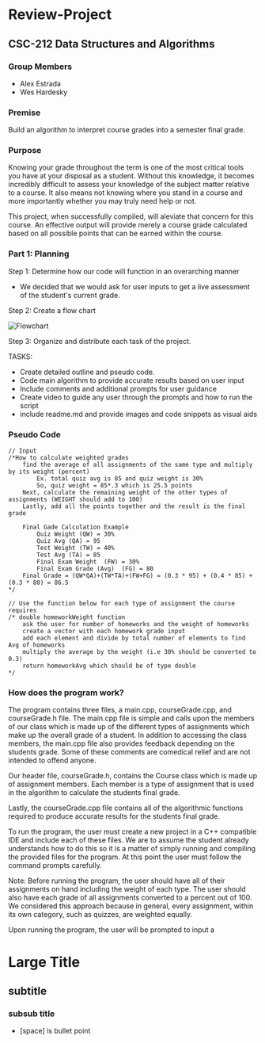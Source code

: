 # Review-Project

## CSC-212 Data Structures and Algorithms

### Group Members
 - Alex Estrada
 - Wes Hardesky

### Premise

Build an algorithm to interpret course grades into a semester final grade.

### Purpose

Knowing your grade throughout the term is one of the most critical tools you have at your disposal as a student. Without this knowledge, it becomes incredibly difficult to assess your knowledge of the subject matter relative to a course. It also means not knowing where you stand in a course and more importantly whether you may truly need help or not.

This project, when successfully compiled, will aleviate that concern for this course. An effective output will provide merely a course grade calculated based on all possible points that can be earned within the course.

### Part 1: Planning

Step 1: Determine how our code will function in an overarching manner
- We decided that we would ask for user inputs to get a live assessment of the student's current grade.

Step 2: Create a flow chart

![Flowchart](https://user-images.githubusercontent.com/98777058/198735754-af0c372c-482c-43f7-b74e-dfb82d4af3f1.jpg)

Step 3: Organize and distribute each task of the project. 

TASKS:
- Create detailed outline and pseudo code.
- Code main algorithm to provide accurate results based on user input
- Include comments and additional prompts for user guidance
- Create video to guide any user through the prompts and how to run the script
- include readme.md and provide images and code snippets as visual aids

### Pseudo Code

```
// Input 
/*How to calculate weighted grades
	find the average of all assignments of the same type and multiply by its weight (percent)
		Ex. total quiz avg is 85 and quiz weight is 30%
		So, quiz weight = 85*.3 which is 25.5 points
	Next, calculate the remaining weight of the other types of assignments (WEIGHT should add to 100)
	Lastly, add all the points together and the result is the final grade

	Final Gade Calculation Example
		Quiz Weight (QW) = 30%
		Quiz Avg (QA) = 95
		Test Weight (TW) = 40%
		Test Avg (TA) = 85
		Final Exam Weight  (FW) = 30%
		Final Exam Grade (Avg)  (FG) = 80
	Final Grade = (QW*QA)+(TW*TA)+(FW+FG) = (0.3 * 95) + (0.4 * 85) + (0.3 * 80) = 86.5
*/

// Use the function below for each type of assignment the course requires
/* double homeworkWeight function
	ask the user for number of homeworks and the weight of homeworks
	create a vector with each homework grade input
	add each element and divide by total number of elements to find Avg of homeworks
	multiply the average by the weight (i.e 30% should be converted to 0.3)
	return homeworkAvg which should be of type double
*/
```
### How does the program work?

The program contains three files, a main.cpp, courseGrade.cpp, and courseGrade.h file. The main.cpp file is simple and calls upon the members of our class which is made up of the different types of assignments which make up the overall grade of a student. In addition to accessing the class members, the main.cpp file also provides feedback depending on the students grade. Some of these comments are comedical relief and are not intended to offend anyone.

Our header file, courseGrade.h, contains the Course class which is made up of assignment members. Each member is a type of assignment that is used in the algorithm to calculate the students final grade.

Lastly, the courseGrade.cpp file contains all of the algorithmic functions required to produce accurate results for the students final grade.

To run the program, the user must create a new project in a C++ compatible IDE and include each of these files. We are to assume the student already understands how to do this so it is a matter of simply running and compiling the provided files for the program. At this point the user must follow the command prompts carefully.

Note: Before running the program, the user should have all of their assignments on hand including the weight of each type. The user should also have each grade of all assignments converted to a percent out of 100. We considered this approach because in general, every assignment, within its own category, such as quizzes, are weighted equally.

Upon running the program, the user will be prompted to input a 

# Large Title
## subtitle
### subsub title

- [space] is bullet point
